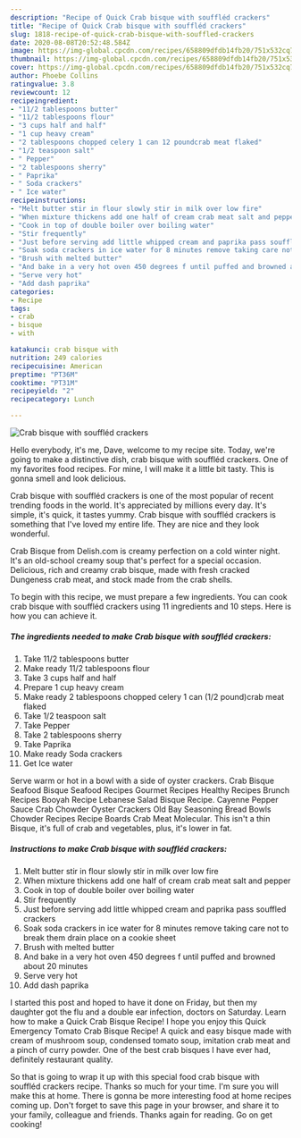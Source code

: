 ```yaml
---
description: "Recipe of Quick Crab bisque with souffléd crackers"
title: "Recipe of Quick Crab bisque with souffléd crackers"
slug: 1818-recipe-of-quick-crab-bisque-with-souffled-crackers
date: 2020-08-08T20:52:48.584Z
image: https://img-global.cpcdn.com/recipes/658809dfdb14fb20/751x532cq70/crab-bisque-with-souffled-crackers-recipe-main-photo.jpg
thumbnail: https://img-global.cpcdn.com/recipes/658809dfdb14fb20/751x532cq70/crab-bisque-with-souffled-crackers-recipe-main-photo.jpg
cover: https://img-global.cpcdn.com/recipes/658809dfdb14fb20/751x532cq70/crab-bisque-with-souffled-crackers-recipe-main-photo.jpg
author: Phoebe Collins
ratingvalue: 3.8
reviewcount: 12
recipeingredient:
- "11/2 tablespoons butter"
- "11/2 tablespoons flour"
- "3 cups half and half"
- "1 cup heavy cream"
- "2 tablespoons chopped celery 1 can 12 poundcrab meat flaked"
- "1/2 teaspoon salt"
- " Pepper"
- "2 tablespoons sherry"
- " Paprika"
- " Soda crackers"
- " Ice water"
recipeinstructions:
- "Melt butter stir in flour slowly stir in milk over low fire"
- "When mixture thickens add one half of cream crab meat salt and pepper"
- "Cook in top of double boiler over boiling water"
- "Stir frequently"
- "Just before serving add little whipped cream and paprika pass souffled crackers"
- "Soak soda crackers in ice water for 8 minutes remove taking care not to break them drain place on a cookie sheet"
- "Brush with melted butter"
- "And bake in a very hot oven 450 degrees f until puffed and browned about 20 minutes"
- "Serve very hot"
- "Add dash paprika"
categories:
- Recipe
tags:
- crab
- bisque
- with

katakunci: crab bisque with 
nutrition: 249 calories
recipecuisine: American
preptime: "PT36M"
cooktime: "PT31M"
recipeyield: "2"
recipecategory: Lunch

---
```



![Crab bisque with souffléd crackers](https://img-global.cpcdn.com/recipes/658809dfdb14fb20/751x532cq70/crab-bisque-with-souffled-crackers-recipe-main-photo.jpg)

Hello everybody, it's me, Dave, welcome to my recipe site. Today, we're going to make a distinctive dish, crab bisque with souffléd crackers. One of my favorites food recipes. For mine, I will make it a little bit tasty. This is gonna smell and look delicious.

Crab bisque with souffléd crackers is one of the most popular of recent trending foods in the world. It's appreciated by millions every day. It's simple, it's quick, it tastes yummy. Crab bisque with souffléd crackers is something that I've loved my entire life. They are nice and they look wonderful.

Crab Bisque from Delish.com is creamy perfection on a cold winter night. It&#39;s an old-school creamy soup that&#39;s perfect for a special occasion. Delicious, rich and creamy crab bisque, made with fresh cracked Dungeness crab meat, and stock made from the crab shells.


To begin with this recipe, we must prepare a few ingredients. You can cook crab bisque with souffléd crackers using 11 ingredients and 10 steps. Here is how you can achieve it.

<!--inarticleads1-->

##### The ingredients needed to make Crab bisque with souffléd crackers:

1. Take 11/2 tablespoons butter
1. Make ready 11/2 tablespoons flour
1. Take 3 cups half and half
1. Prepare 1 cup heavy cream
1. Make ready 2 tablespoons chopped celery 1 can (1/2 pound)crab meat flaked
1. Take 1/2 teaspoon salt
1. Take  Pepper
1. Take 2 tablespoons sherry
1. Take  Paprika
1. Make ready  Soda crackers
1. Get  Ice water


Serve warm or hot in a bowl with a side of oyster crackers. Crab Bisque Seafood Bisque Seafood Recipes Gourmet Recipes Healthy Recipes Brunch Recipes Booyah Recipe Lebanese Salad Bisque Recipe. Cayenne Pepper Sauce Crab Chowder Oyster Crackers Old Bay Seasoning Bread Bowls Chowder Recipes Recipe Boards Crab Meat Molecular. This isn&#39;t a thin Bisque, it&#39;s full of crab and vegetables, plus, it&#39;s lower in fat. 

<!--inarticleads2-->

##### Instructions to make Crab bisque with souffléd crackers:

1. Melt butter stir in flour slowly stir in milk over low fire
1. When mixture thickens add one half of cream crab meat salt and pepper
1. Cook in top of double boiler over boiling water
1. Stir frequently
1. Just before serving add little whipped cream and paprika pass souffled crackers
1. Soak soda crackers in ice water for 8 minutes remove taking care not to break them drain place on a cookie sheet
1. Brush with melted butter
1. And bake in a very hot oven 450 degrees f until puffed and browned about 20 minutes
1. Serve very hot
1. Add dash paprika


I started this post and hoped to have it done on Friday, but then my daughter got the flu and a double ear infection, doctors on Saturday. Learn how to make a Quick Crab Bisque Recipe! I hope you enjoy this Quick Emergency Tomato Crab Bisque Recipe! A quick and easy bisque made with cream of mushroom soup, condensed tomato soup, imitation crab meat and a pinch of curry powder. One of the best crab bisques I have ever had, definitely restaurant quality. 

So that is going to wrap it up with this special food crab bisque with souffléd crackers recipe. Thanks so much for your time. I'm sure you will make this at home. There is gonna be more interesting food at home recipes coming up. Don't forget to save this page in your browser, and share it to your family, colleague and friends. Thanks again for reading. Go on get cooking!
